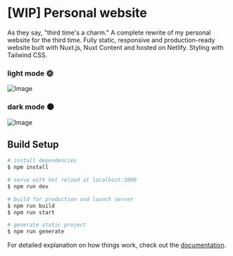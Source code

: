 # [WIP] Personal website

As they say, "third time's a charm." A complete rewrite of my personal website for the third time.
Fully static, responsive and production-ready website built with Nuxt.js, Nuxt Content and hosted on Netlify.
Styling with Tailwind CSS.

### light mode 🌞

![Image](https://res.cloudinary.com/rentapp/image/upload/v1646086701/Leigh_Dinaya_-_Web_developer_aewiyq.png)

### dark mode 🌑

![Image](https://res.cloudinary.com/rentapp/image/upload/v1645569767/Leigh_Dinaya_-_Web_developer_dzz31m.png)

## Build Setup

```bash
# install dependencies
$ npm install

# serve with hot reload at localhost:3000
$ npm run dev

# build for production and launch server
$ npm run build
$ npm run start

# generate static project
$ npm run generate
```

For detailed explanation on how things work, check out the [documentation](https://nuxtjs.org).
